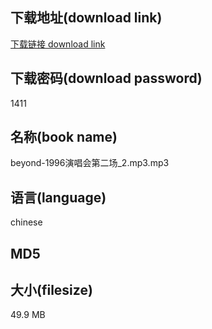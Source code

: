 ## 下载地址(download link)
[下载链接 download link](https://tutu365.netlify.app/?s=beyond-1996%E6%BC%94%E5%94%B1%E4%BC%9A%E7%AC%AC%E4%BA%8C%E5%9C%BA_2.mp3)

## 下载密码(download password)
1411

## 名称(book name)
beyond-1996演唱会第二场_2.mp3.mp3

## 语言(language)
chinese

## MD5


## 大小(filesize)
49.9 MB

